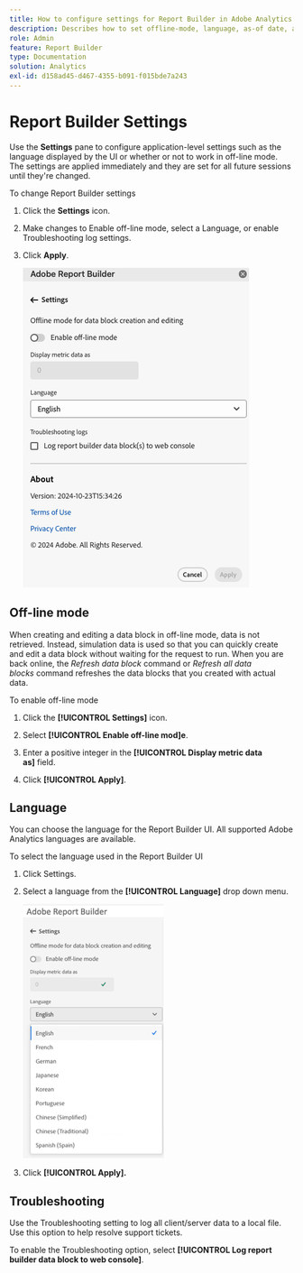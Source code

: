 ```yaml
---
title: How to configure settings for Report Builder in Adobe Analytics
description: Describes how to set offline-mode, language, as-of date, and troubleshooting settings.
role: Admin
feature: Report Builder
type: Documentation
solution: Analytics
exl-id: d158ad45-d467-4355-b091-f015bde7a243
---
```

# Report Builder Settings

Use the **Settings** pane to configure application-level settings such as the language displayed by the UI or whether or not to work in off-line mode. The settings are applied immediately and they are set for all future sessions until they're changed.

To change Report Builder settings

1. Click the **Settings** icon.

1. Make changes to Enable off-line mode, select a Language, or enable Troubleshooting log settings.

1. Click **Apply**.

    ![Report Builder settings.](./assets/image38.png)

## Off-line mode

When creating and editing a data block in off-line mode, data is not retrieved. Instead, simulation data is used so that you can quickly create and edit a data block without waiting for the request to run. When you are back online, the *Refresh data block* command or *Refresh all data blocks* command refreshes the data blocks that you created with actual data.

To enable off-line mode

1. Click the **[!UICONTROL Settings]** icon.

1. Select **[!UICONTROL Enable off-line mod]e**.

1. Enter a positive integer in the **[!UICONTROL Display metric data as]** field.

1. Click **[!UICONTROL Apply]**.

## Language

You can choose the language for the Report Builder UI. All supported Adobe Analytics languages are available.

To select the language used in the Report Builder UI

 1. Click Settings.

 1. Select a language from the **[!UICONTROL Language]** drop down menu.

     ![Report Builder date range pane showing the Language list with English selected.](./assets/image39.png)

 1. Click **[!UICONTROL Apply].**

## Troubleshooting

Use the Troubleshooting setting to log all client/server data to a local file. Use this option to help resolve support tickets.

To enable the Troubleshooting option, select **[!UICONTROL Log report builder data block to web console]**.
